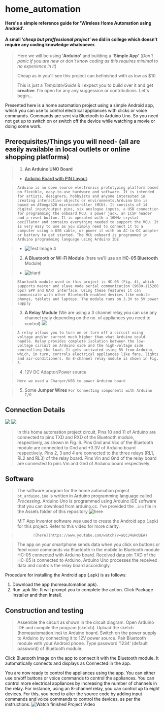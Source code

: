 # home_automation
#### Here's a simple reference guide for 'Wireless Home Automation using Android'.
#### A small *'cheap but proffessional project'* we did in college which doesn't require any coding knowledge whatsoever.
>Here we will be using **'Arduino'** and building a **'Simple App'** (*Don't panic if you are new or don't know coding as this requires minimal to no experience in it*)
>
>Cheap as in you'll see this project can befinished with as low as $10
>
>This is just a *Template/Guide* & I expect you to build over it and get **creative**. I'm open for any any suggession or contributions. Let's begin...

Presented here is a home automation project using a simple Android app, which you can use to control electrical appliances with clicks or voice commands. Commands are sent via Bluetooth to Arduino Uno. So you need not get up to switch on or switch off the device while watching a movie or doing some work.

## Prerequisites/Things you will need- (all are easily available in local outlets or online shopping platforms)
>1. **An Arduino UNO Board**
> - [Arduino Board with PIN Layout](https://github.com/thousandecibles/home_automation/blob/main/arduino-uno-board.jpg).

>


> `Arduino is an open source electronics prototyping platform based on flexible, easy-to-use hardware and software. It is intended for artists, designers, hobbyists and anyone interested in creating interactive objects or environments.Arduino Uno is based on ATmega328 microcontroller (MCU). It consists of 14 digital input/output pins, six analogue inputs, a USB connection for programming the onboard MCU, a power jack, an ICSP header and a reset button. It is operated with a 16MHz crystal oscillator and contains everything needed to support the MCU. It is very easy to use as you simply need to connect it to a computer using a USB cable, or power it with an AC-to-DC adapter or battery to get started. The MCU onboard is programmed in Arduino programming language using Arduino IDE`
>       

> - ![Test Image 4](https://github.com/thousandecibles/home_automation/blob/main/arduino-uno-board.jpg)

>2. **A Bluetooth or WI-Fi Module** (here we'll use an **HC-05 Bluetooth** Module)
>- ![btard](https://github.com/thousandecibles/home_automation/blob/main/HC-05%20Bluetooth%20Module.jpg)


> `Bluetooth module used in this project is HC-05 (Fig. 4), which supports master and slave mode serial communication (9600-115200 bps) SPP and UART interface. Using these features it can communicate with other Bluetooth-enabled devices like mobile phones, tablets and laptops. The module runs on 3.3V to 5V power supply`

>3. **A Relay Module** (We are using a 3 channel relay,you can use any channel realy depending on the no. of appliances you need to control)
> ![](https://github.com/thousandecibles/home_automation/blob/main/Relay%20Module.jpg)
>

> `A relay allows you to turn on or turn off a circuit using voltage and/or current much higher than what Arduino could handle. Relay provides complete isolation between the low-voltage circuit on Arduino side and the high-voltage side controlling the load. It gets activated using 5V from Arduino, which, in turn, controls electrical appliances like fans, lights and air-conditioners. An 8-channel relay module is shown in Fig. 5.`

>4. 12V DC Adaptor/Power source
>
>`Here we used a Charger/USB to power Arduino board`

>5. Some **Jumper Wires** `For Connecting components with Arduino I/O`

## Connection Details
![](https://github.com/thousandecibles/home_automation/blob/main/Module%20Connections.jpg)
![](https://github.com/thousandecibles/home_automation/blob/main/Complete%20with%20Connections.jpg)
>In this home automation project circuit, Pins 10 and 11 of Arduino are connected to pins TXD and RXD of the Bluetooth module, respectively, as shown in Fig. 6.
>Pins Gnd and Vcc of the Bluetooth module are connected to Gnd and +3.3V of Arduino board respectively. Pins 2, 3 and 4 are connected to the three relays (RL1, RL2 and RL3) of the relay board. Pins Vin and Gnd of the relay board are connected to pins Vin and Gnd of Arduino board respectively.



## Software
>The software program for the home automation project `bt_arduino.ino` is written in Arduino programming language called *Processing*. Arduino Uno is programmed using Arduino IDE software that you can download from arduino.cc. I've provided the `.ino` file in the Assets folder of this repository ![here](https://github.com/thousandecibles/home_automation/blob/main/bt_arduino.ino)
>
> MIT App Inventor software was used to create the Android app (.apk) for this project. Refer to this video for more clarity.
>    



>            ![here](https://www.youtube.com/watch?v=aQcJ4uHdQEA)

>The app on your smartphone sends data when you click on buttons or feed voice commands via Bluetooth in the mobile to Bluetooth module HC-05 connected with Arduino board. Received data pin TXD of the HC-05 is connected to Arduino. Arduino Uno processes the received data and controls the relay board accordingly.

Procedure for installing the Android app (.apk) is as follows:
1. Download the app (homeautomation.apk).
2. Run .apk file. It will prompt you to complete the action. Click Package Installer and then Install.

## Construction and testing
>Assemble the circuit as shown in the circuit diagram. Open Arduino IDE and compile the program (sketch). Upload the sketch (homeautomation.ino) to Arduino board. Switch on the power supply to Arduino by connecting it to 12V power source. Pair Bluetooth module with your Android phone. Type password ‘1234’ (default password) of Bluetooth module.

Click Bluetooth Image on the app to connect it with the Bluetooth module. It automatically connects and displays as Connected in the app.

You are now ready to control the appliances using the app. You can either use on/off buttons or voice commands to control the appliances. You can control more electrical appliances by increasing the number of channels in the relay. For instance, using an 8-channel relay, you can control up to eight devices. For this, you need to alter the source code by adding input commands and voice commands to control the devices, as per the instructions.
![Watch finished Project Video](https://github.com/thousandecibles/home_automation/blob/main/Project%20Video.gif)
